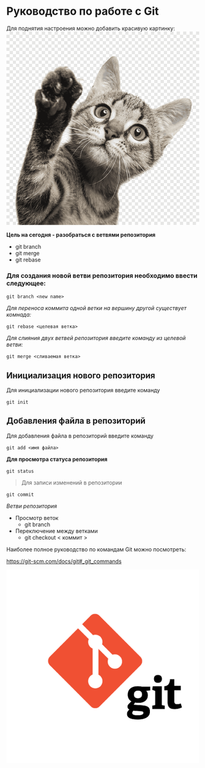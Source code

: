 # Руководство по работе с Git

Для поднятия настроения можно добавить красивую картинку:
![hicat](/hicat.png)

**Цель на сегодня - разобраться с ветвями репозитория**

- git branch
- git merge
- git rebase

### Для создания новой ветви репозитория необходимо ввести следующее:
```
git branch <new name>
```

*Для переноса коммита одной ветки на вершину другой существует комнада:*
```
git rebase <целевая ветка>
```


*Для слияния двух ветвей репозитория введите команду из целевой ветви:*
```
git merge <сливаемая ветка>
```


## Инициализация нового репозитория

Для инициализации нового репозитория введите команду
```
git init 
```

## Добавления файла в репозиторий

Для добавления файла в репозиторий введите команду
```
git add <имя файла>
```


**Для просмотра статуса репозитория**

```
git status
```

>Для записи изменений в репозитории

```
git commit
```
*Ветви репозитория*

- Просмотр веток
    - git branch
- Переключение между ветками
    - git checkout < коммит >

Наиболее полное руководство по командам Git можно посмотреть:

<https://git-scm.com/docs/git#_git_commands>

![git logo](/git_logo.png)


